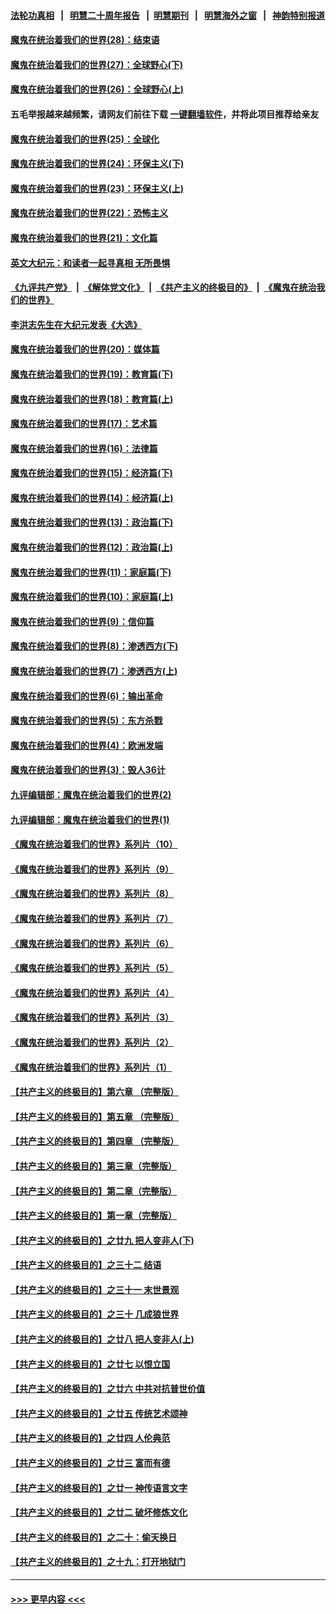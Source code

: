 #### [法轮功真相](https://github.com/gfw-breaker/truth/blob/master/README.md?t=0) &nbsp;&nbsp;|&nbsp;&nbsp; [明慧二十周年报告](https://github.com/gfw-breaker/mh-reports/blob/master/README.md?t=0) &nbsp;&nbsp;|&nbsp;&nbsp;[明慧期刊](https://github.com/gfw-breaker/mh-qikan) &nbsp;&nbsp;|&nbsp;&nbsp; [明慧海外之窗](https://github.com/gfw-breaker/mh-news/blob/master/README.md?t=0) &nbsp;&nbsp;|&nbsp;&nbsp; [神韵特别报道](https://github.com/gfw-breaker/mh-news/blob/master/shenyun.md?t=0)
#### [魔鬼在统治着我们的世界(28)：结束语](../pages/nsc422/n10936246.md?t=07050652) 
#### [魔鬼在统治着我们的世界(27)：全球野心(下)](../pages/nsc422/n10928319.md?t=07050652) 
#### [魔鬼在统治着我们的世界(26)：全球野心(上)](../pages/nsc422/n10900318.md?t=07050652) 
#### 五毛举报越来越频繁，请网友们前往下载 [一键翻墙软件](https://github.com/gfw-breaker/ssr-accounts)，并将此项目推荐给亲友
#### [魔鬼在统治着我们的世界(25)：全球化](../pages/nsc422/n10788205.md?t=07050652) 
#### [魔鬼在统治着我们的世界(24)：环保主义(下)](../pages/nsc422/n10695307.md?t=07050652) 
#### [魔鬼在统治着我们的世界(23)：环保主义(上)](../pages/nsc422/n10688613.md?t=07050652) 
#### [魔鬼在统治着我们的世界(22)：恐怖主义](../pages/nsc422/n10614727.md?t=07050652) 
#### [魔鬼在统治着我们的世界(21)：文化篇](../pages/nsc422/n10597706.md?t=07050652) 
#### [英文大纪元：和读者一起寻真相 无所畏惧](../pages/nsc422/n12542027.md?t=07050652) 
#### [《九评共产党》](https://github.com/begood0513/9ping.md/blob/master/README.md) &nbsp;|&nbsp; [《解体党文化》](../../../../jtdwh.md/blob/master/README.md)  &nbsp;|&nbsp; [《共产主义的终极目的》](../../../../gczydzjmd.md/blob/master/README.md) &nbsp;|&nbsp; [《魔鬼在统治我们的世界》](../../../../mgztzwmdsj.md/blob/master/README.md) 
#### [李洪志先生在大纪元发表《大选》](../pages/nsc422/n12534746.md?t=07050652) 
#### [魔鬼在统治着我们的世界(20)：媒体篇](../pages/nsc422/n10586579.md?t=07050652) 
#### [魔鬼在统治着我们的世界(19)：教育篇(下)](../pages/nsc422/n10564808.md?t=07050652) 
#### [魔鬼在统治着我们的世界(18)：教育篇(上)](../pages/nsc422/n10526970.md?t=07050652) 
#### [魔鬼在统治着我们的世界(17)：艺术篇](../pages/nsc422/n10499093.md?t=07050652) 
#### [魔鬼在统治着我们的世界(16)：法律篇](../pages/nsc422/n10485969.md?t=07050652) 
#### [魔鬼在统治着我们的世界(15)：经济篇(下)](../pages/nsc422/n10469975.md?t=07050652) 
#### [魔鬼在统治着我们的世界(14)：经济篇(上)](../pages/nsc422/n10457370.md?t=07050652) 
#### [魔鬼在统治着我们的世界(13)：政治篇(下)](../pages/nsc422/n10448270.md?t=07050652) 
#### [魔鬼在统治着我们的世界(12)：政治篇(上)](../pages/nsc422/n10444576.md?t=07050652) 
#### [魔鬼在统治着我们的世界(11)：家庭篇(下)](../pages/nsc422/n10440961.md?t=07050652) 
#### [魔鬼在统治着我们的世界(10)：家庭篇(上)](../pages/nsc422/n10435448.md?t=07050652) 
#### [魔鬼在统治着我们的世界(9)：信仰篇](../pages/nsc422/n10432159.md?t=07050652) 
#### [魔鬼在统治着我们的世界(8)：渗透西方(下)](../pages/nsc422/n10429603.md?t=07050652) 
#### [魔鬼在统治着我们的世界(7)：渗透西方(上)](../pages/nsc422/n10426013.md?t=07050652) 
#### [魔鬼在统治着我们的世界(6)：输出革命](../pages/nsc422/n10421536.md?t=07050652) 
#### [魔鬼在统治着我们的世界(5)：东方杀戮](../pages/nsc422/n10417707.md?t=07050652) 
#### [魔鬼在统治着我们的世界(4)：欧洲发端](../pages/nsc422/n10414890.md?t=07050652) 
#### [魔鬼在统治着我们的世界(3)：毁人36计](../pages/nsc422/n10411583.md?t=07050652) 
#### [九评编辑部：魔鬼在统治着我们的世界(2)](../pages/nsc422/n10410036.md?t=07050652) 
#### [九评编辑部：魔鬼在统治着我们的世界(1)](../pages/nsc422/n10406825.md?t=07050652) 
#### [《魔鬼在统治着我们的世界》系列片（10）](../pages/nsc422/n12292670.md?t=07050652) 
#### [《魔鬼在统治着我们的世界》系列片（9）](../pages/nsc422/n12290859.md?t=07050652) 
#### [《魔鬼在统治着我们的世界》系列片（8）](../pages/nsc422/n12287445.md?t=07050652) 
#### [《魔鬼在统治着我们的世界》系列片（7）](../pages/nsc422/n12283425.md?t=07050652) 
#### [《魔鬼在统治着我们的世界》系列片（6）](../pages/nsc422/n12282314.md?t=07050652) 
#### [《魔鬼在统治着我们的世界》系列片（5）](../pages/nsc422/n12281419.md?t=07050652) 
#### [《魔鬼在统治着我们的世界》系列片（4）](../pages/nsc422/n12274024.md?t=07050652) 
#### [《魔鬼在统治着我们的世界》系列片（3）](../pages/nsc422/n12271322.md?t=07050652) 
#### [《魔鬼在统治着我们的世界》系列片（2）](../pages/nsc422/n12269049.md?t=07050652) 
#### [《魔鬼在统治着我们的世界》系列片（1）](../pages/nsc422/n12267575.md?t=07050652) 
#### [【共产主义的终极目的】第六章 （完整版）](../pages/nsc422/n11428913.md?t=07050652) 
#### [【共产主义的终极目的】第五章 （完整版）](../pages/nsc422/n11428912.md?t=07050652) 
#### [【共产主义的终极目的】第四章 （完整版）](../pages/nsc422/n11428907.md?t=07050652) 
#### [【共产主义的终极目的】第三章（完整版）](../pages/nsc422/n11428848.md?t=07050652) 
#### [【共产主义的终极目的】第二章（完整版）](../pages/nsc422/n11428831.md?t=07050652) 
#### [【共产主义的终极目的】第一章（完整版）](../pages/nsc422/n11417651.md?t=07050652) 
#### [【共产主义的终极目的】之廿九 把人变非人(下)](../pages/nsc422/n11344140.md?t=07050652) 
#### [【共产主义的终极目的】之三十二 结语](../pages/nsc422/n11360535.md?t=07050652) 
#### [【共产主义的终极目的】之三十一 末世景观](../pages/nsc422/n11351129.md?t=07050652) 
#### [【共产主义的终极目的】之三十 几成狼世界](../pages/nsc422/n11348280.md?t=07050652) 
#### [【共产主义的终极目的】之廿八 把人变非人(上)](../pages/nsc422/n11340492.md?t=07050652) 
#### [【共产主义的终极目的】之廿七 以恨立国](../pages/nsc422/n11336944.md?t=07050652) 
#### [【共产主义的终极目的】之廿六 中共对抗普世价值](../pages/nsc422/n11324785.md?t=07050652) 
#### [【共产主义的终极目的】之廿五 传统艺术颂神](../pages/nsc422/n11296396.md?t=07050652) 
#### [【共产主义的终极目的】之廿四 人伦典范](../pages/nsc422/n11296397.md?t=07050652) 
#### [【共产主义的终极目的】之廿三 富而有德](../pages/nsc422/n11283598.md?t=07050652) 
#### [【共产主义的终极目的】之廿一 神传语言文字](../pages/nsc422/n11263265.md?t=07050652) 
#### [【共产主义的终极目的】之廿二 破坏修炼文化](../pages/nsc422/n11245728.md?t=07050652) 
#### [【共产主义的终极目的】之二十：偷天换日](../pages/nsc422/n11238846.md?t=07050652) 
#### [【共产主义的终极目的】之十九：打开地狱门](../pages/nsc422/n11206376.md?t=07050652) 

----
#### [ >>> 更早内容 <<< ](../indexes/nsc422-earlier.md)
